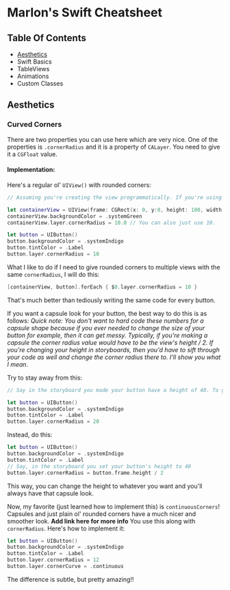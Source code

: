 # Marlon's Swift Cheatsheet

## Table Of Contents
- [Aesthetics](#aesthetics)
- Swift Basics
- TableViews
- Animations
- Custom Classes


## Aesthetics
### Curved Corners
There are two properties you can use here which are very nice.
One of the properties is `.cornerRadius` and it is a property of `CALayer`. You need to give it a `CGFloat` value.

#### Implementation:

Here's a regular ol' `UIView()` with rounded corners:
```swift
// Assuming you're creating the view programmatically. If you're using an IBOutlet, just use the nameof your view or outlet property.

let containerView = UIView(frame: CGRect(x: 0, y:0, height: 100, width: 100))
containerView.backgroundColor = .systemGreen
containerView.layer.cornerRadius = 10.0 // You can also just use 10.
```


```swift
let button = UIButton()
button.backgroundColor = .systemIndigo
button.tintColor = .Label
button.layer.cornerRadius = 10
```

What I like to do if I need to give rounded corners to multiple views with the same `cornerRadius`, I will do this:
```swift
[containerView, button].forEach { $0.layer.cornerRadius = 10 }
```
That's much better than tediously writing the same code for every button.

If you want a capsule look for your button, the best way to do this is as follows:
_Quick note: You don't want to hard code these numbers for a capsule shape because if you ever needed to change the size of your button for example, then it can get messy. Typically, if you're making a capsule the corner radius value would have to be the view's height / 2. If you're changing your height in storyboards, then you'd have to sift through your code as well and change the corner radius there to. I'll show you what I mean._

Try to stay away from this:
```swift
// Say in the storyboard you made your button have a height of 40. To get the capsule look, you can set 20 (CGFloat) to the cornerRadius of the view.

let button = UIButton()
button.backgroundColor = .systemIndigo
button.tintColor = .Label
button.layer.cornerRadius = 20
```

Instead, do this:
```swift
let button = UIButton()
button.backgroundColor = .systemIndigo
button.tintColor = .Label
// Say, in the storyboard you set your button's height to 40
button.layer.cornerRadius = button.frame.height / 2
```
This way, you can change the height to whatever you want and you'll always have that capsule look.


Now, my favorite (just learned how to implement this) is `continuousCorners`!
Capsules and just plain ol' rounded corners have a much nicer and smoother look.
**Add link here for more info**
You use this along with `cornerRadius`. Here's how to implement it:
```swift
let button = UIButton()
button.backgroundColor = .systemIndigo
button.tintColor = .Label
button.layer.cornerRadius = 12
button.layer.cornerCurve = .continuous
```
The difference is subtle, but pretty amazing!!























